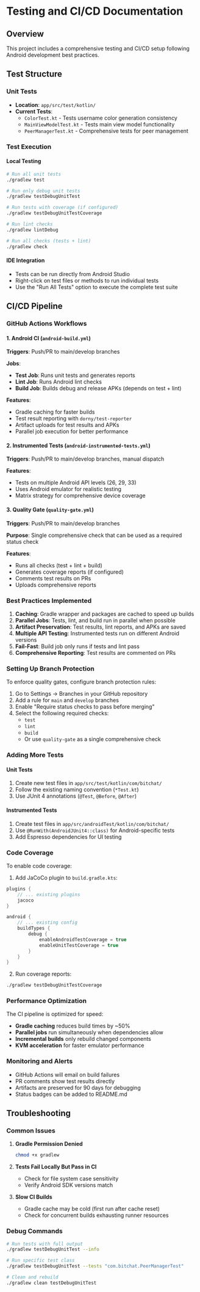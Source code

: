 # Testing and CI/CD Documentation

## Overview

This project includes a comprehensive testing and CI/CD setup following Android development best practices.

## Test Structure

### Unit Tests
- **Location**: `app/src/test/kotlin/`
- **Current Tests**:
  - `ColorTest.kt` - Tests username color generation consistency
  - `MainViewModelTest.kt` - Tests main view model functionality
  - `PeerManagerTest.kt` - Comprehensive tests for peer management

### Test Execution

#### Local Testing
```bash
# Run all unit tests
./gradlew test

# Run only debug unit tests
./gradlew testDebugUnitTest

# Run tests with coverage (if configured)
./gradlew testDebugUnitTestCoverage

# Run lint checks
./gradlew lintDebug

# Run all checks (tests + lint)
./gradlew check
```

#### IDE Integration
- Tests can be run directly from Android Studio
- Right-click on test files or methods to run individual tests
- Use the "Run All Tests" option to execute the complete test suite

## CI/CD Pipeline

### GitHub Actions Workflows

#### 1. Android CI (`android-build.yml`)
**Triggers**: Push/PR to main/develop branches

**Jobs**:
- **Test Job**: Runs unit tests and generates reports
- **Lint Job**: Runs Android lint checks
- **Build Job**: Builds debug and release APKs (depends on test + lint)

**Features**:
- Gradle caching for faster builds
- Test result reporting with `dorny/test-reporter`
- Artifact uploads for test results and APKs
- Parallel job execution for better performance

#### 2. Instrumented Tests (`android-instrumented-tests.yml`)
**Triggers**: Push/PR to main/develop branches, manual dispatch

**Features**:
- Tests on multiple Android API levels (26, 29, 33)
- Uses Android emulator for realistic testing
- Matrix strategy for comprehensive device coverage

#### 3. Quality Gate (`quality-gate.yml`)
**Triggers**: Push/PR to main/develop branches

**Purpose**: Single comprehensive check that can be used as a required status check

**Features**:
- Runs all checks (test + lint + build)
- Generates coverage reports (if configured)
- Comments test results on PRs
- Uploads comprehensive reports

### Best Practices Implemented

1. **Caching**: Gradle wrapper and packages are cached to speed up builds
2. **Parallel Jobs**: Tests, lint, and build run in parallel when possible
3. **Artifact Preservation**: Test results, lint reports, and APKs are saved
4. **Multiple API Testing**: Instrumented tests run on different Android versions
5. **Fail-Fast**: Build job only runs if tests and lint pass
6. **Comprehensive Reporting**: Test results are commented on PRs

### Setting Up Branch Protection

To enforce quality gates, configure branch protection rules:

1. Go to Settings → Branches in your GitHub repository
2. Add a rule for `main` and `develop` branches
3. Enable "Require status checks to pass before merging"
4. Select the following required checks:
   - `test`
   - `lint`  
   - `build`
   - Or use `quality-gate` as a single comprehensive check

### Adding More Tests

#### Unit Tests
1. Create new test files in `app/src/test/kotlin/com/bitchat/`
2. Follow the existing naming convention (`*Test.kt`)
3. Use JUnit 4 annotations (`@Test`, `@Before`, `@After`)

#### Instrumented Tests
1. Create test files in `app/src/androidTest/kotlin/com/bitchat/`
2. Use `@RunWith(AndroidJUnit4::class)` for Android-specific tests
3. Add Espresso dependencies for UI testing

### Code Coverage

To enable code coverage:

1. Add JaCoCo plugin to `build.gradle.kts`:
```kotlin
plugins {
    // ... existing plugins
    jacoco
}

android {
    // ... existing config
    buildTypes {
        debug {
            enableAndroidTestCoverage = true
            enableUnitTestCoverage = true
        }
    }
}
```

2. Run coverage reports:
```bash
./gradlew testDebugUnitTestCoverage
```

### Performance Optimization

The CI pipeline is optimized for speed:
- **Gradle caching** reduces build times by ~50%
- **Parallel jobs** run simultaneously when dependencies allow
- **Incremental builds** only rebuild changed components
- **KVM acceleration** for faster emulator performance

### Monitoring and Alerts

- GitHub Actions will email on build failures
- PR comments show test results directly
- Artifacts are preserved for 90 days for debugging
- Status badges can be added to README.md

## Troubleshooting

### Common Issues

1. **Gradle Permission Denied**
   ```bash
   chmod +x gradlew
   ```

2. **Tests Fail Locally But Pass in CI**
   - Check for file system case sensitivity
   - Verify Android SDK versions match

3. **Slow CI Builds**
   - Gradle cache may be cold (first run after cache reset)
   - Check for concurrent builds exhausting runner resources

### Debug Commands

```bash
# Run tests with full output
./gradlew testDebugUnitTest --info

# Run specific test class
./gradlew testDebugUnitTest --tests "com.bitchat.PeerManagerTest"

# Clean and rebuild
./gradlew clean testDebugUnitTest
```
